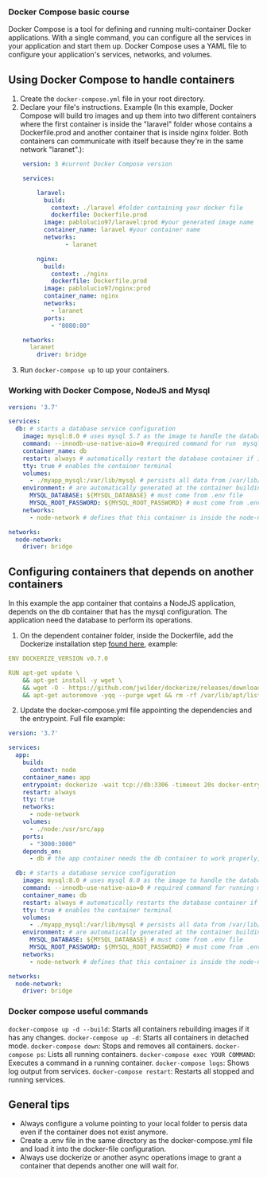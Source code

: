 ### Docker Compose basic course

Docker Compose is a tool for defining and running multi-container Docker applications. With a single command, you can configure all the services in your application and start them up. Docker Compose uses a YAML file to configure your application's services, networks, and volumes.


## Using Docker Compose to handle containers

1. Create the `docker-compose.yml` file in your root directory.
2. Declare your file's instructions. Example (In this example, Docker Compose will build tro images and up them into two different containers where the first container is inside the "laravel" folder whose contains a Dockerfile.prod and another container that is inside nginx folder. Both containers can communicate with itself because they're in the same network "laranet".):
```yml
    version: 3 #current Docker Compose version

    services:

        laravel:
          build:
            context: ./laravel #folder containing your docker file
            dockerfile: Dockerfile.prod
          image: pablolucio97/laravel:prod #your generated image name
          container_name: laravel #your container name
          networks:
                - laranet

        nginx:
          build:
            context: ./nginx
            dockerfile: Dockerfile.prod
          image: pablolucio97/nginx:prod
          container_name: nginx
          networks:
            - laranet
          ports:
            - "8080:80"

    networks:
      laranet
        driver: bridge
```
3. Run `docker-compose up` to up your containers.


### Working with Docker Compose, NodeJS and Mysql

```yml
version: '3.7'

services:
  db: # starts a database service configuration
    image: mysql:8.0 # uses mysql 5.7 as the image to handle the database service
    command: --innodb-use-native-aio=0 #required command for run  mysql image correctly
    container_name: db
    restart: always # automatically restart the database container if it falls
    tty: true # enables the container terminal
    volumes:
      - ./myapp_mysql:/var/lib/mysql # persists all data from /var/lib/mysql into myapp_mysql folder, even if the container is deleted
    environment: # are automatically generated at the container building
      MYSQL_DATABASE: ${MYSQL_DATABASE} # must come from .env file
      MYSQL_ROOT_PASSWORD: ${MYSQL_ROOT_PASSWORD} # must come from .env file
    networks:
      - node-network # defines that this container is inside the node-network

networks:
  node-network:
    driver: bridge
```

## Configuring containers that depends on another containers

In this example the app container that contains a NodeJS application, depends on the db container that has the mysql configuration. The application need the database to perform its operations.

1. On the dependent container folder, inside the Dockerfile, add the Dockerize installation step [found here](https://github.com/jwilder/dockerize), example:

```yml
ENV DOCKERIZE_VERSION v0.7.0

RUN apt-get update \
    && apt-get install -y wget \
    && wget -O - https://github.com/jwilder/dockerize/releases/download/$DOCKERIZE_VERSION/dockerize-linux-amd64-$DOCKERIZE_VERSION.tar.gz | tar xzf - -C /usr/local/bin \
    && apt-get autoremove -yqq --purge wget && rm -rf /var/lib/apt/lists/*
```
2. Update the docker-compose.yml file appointing the dependencies and the entrypoint. Full file example:
```yml
version: '3.7'

services:
  app:
    build:
      context: node
    container_name: app
    entrypoint: dockerize -wait tcp://db:3306 -timeout 20s docker-entrypoint.sh # wait for mysql to be ready on 3306 port for 20s
    restart: always
    tty: true
    networks: 
      - node-network
    volumes:
      - ./node:/usr/src/app
    ports:
      - "3000:3000"
    depends_on:
      - db # the app container needs the db container to work properly, it should be done using dockerize or waitforit images

  db: # starts a database service configuration
    image: mysql:8.0 # uses mysql 8.0 as the image to handle the database service
    command: --innodb-use-native-aio=0 # required command for running mysql image correctly
    container_name: db
    restart: always # automatically restarts the database container if it falls
    tty: true # enables the container terminal
    volumes:
      - ./myapp_mysql:/var/lib/mysql # persists all data from /var/lib/mysql into myapp_mysql folder, even if the container is deleted
    environment: # are automatically generated at the container building
      MYSQL_DATABASE: ${MYSQL_DATABASE} # must come from .env file
      MYSQL_ROOT_PASSWORD: ${MYSQL_ROOT_PASSWORD} # must come from .env file
    networks:
      - node-network # defines that this container is inside the node-network

networks:
  node-network:
    driver: bridge

```

### Docker compose useful commands

`docker-compose up -d --build`: Starts all containers rebuilding images if it has any changes.
`docker-compose up -d`: Starts all containers in detached mode.
`docker-compose down`: Stops and removes all containers.
`docker-compose ps`: Lists all running containers.
`docker-compose exec YOUR COMMAND`: Executes a command in a running container.
`docker-compose logs`: Shows log output from services.
`docker-compose restart`: Restarts all stopped and running services.


## General tips

- Always configure a volume pointing to your local folder to persis data even if the container does not exist anymore.
- Create a .env file in the same directory as the docker-compose.yml file and load it into the docker-file configuration.
- Always use dockerize or another async operations image to grant a container that depends another one will wait for.